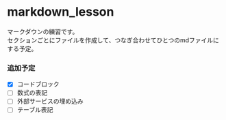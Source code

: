 # markdown_lesson
マークダウンの練習です。  
セクションごとにファイルを作成して、つなぎ合わせてひとつのmdファイルにする予定。

### 追加予定
- [x] コードブロック
- [ ] 数式の表記
- [ ] 外部サービスの埋め込み
- [ ] テーブル表記
